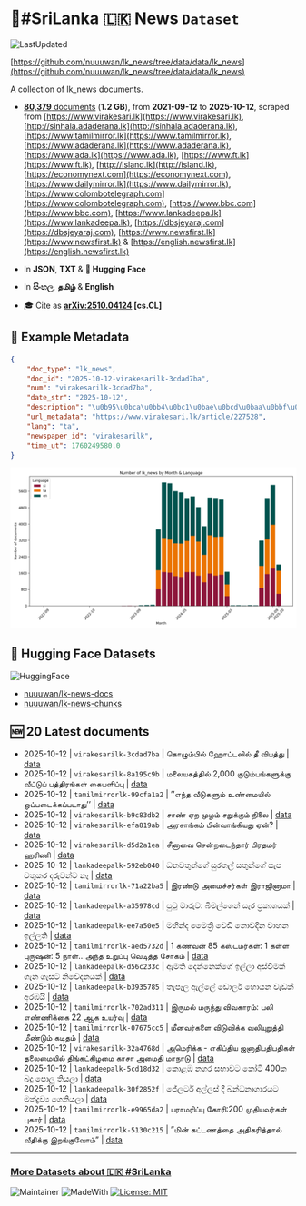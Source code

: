 # 📄#SriLanka 🇱🇰 News `Dataset`

![LastUpdated](https://img.shields.io/badge/last_updated-2025--10--12_11:46:30-green)

[https://github.com/nuuuwan/lk_news/tree/data/data/lk_news](https://github.com/nuuuwan/lk_news/tree/data/data/lk_news)

A collection of lk_news documents.

- [**80,379** documents](https://github.com/nuuuwan/lk_news/tree/data/data/lk_news) (**1.2 GB**), from **2021-09-12** to **2025-10-12**, scraped from [https://www.virakesari.lk](https://www.virakesari.lk), [http://sinhala.adaderana.lk](http://sinhala.adaderana.lk), [https://www.tamilmirror.lk](https://www.tamilmirror.lk), [https://www.adaderana.lk](https://www.adaderana.lk), [https://www.ada.lk](https://www.ada.lk), [https://www.ft.lk](https://www.ft.lk), [http://island.lk](http://island.lk), [https://economynext.com](https://economynext.com), [https://www.dailymirror.lk](https://www.dailymirror.lk), [https://www.colombotelegraph.com](https://www.colombotelegraph.com), [https://www.bbc.com](https://www.bbc.com), [https://www.lankadeepa.lk](https://www.lankadeepa.lk), [https://dbsjeyaraj.com](https://dbsjeyaraj.com), [https://www.newsfirst.lk](https://www.newsfirst.lk) & [https://english.newsfirst.lk](https://english.newsfirst.lk)

- In **JSON**, **TXT** & **🤗 Hugging Face**

- In **සිංහල**, **தமிழ்** & **English**

- 🎓 Cite as **[arXiv:2510.04124](https://arxiv.org/abs/2510.04124) [cs.CL]**

## 📝 Example Metadata

```json
{
    "doc_type": "lk_news",
    "doc_id": "2025-10-12-virakesarilk-3cdad7ba",
    "num": "virakesarilk-3cdad7ba",
    "date_str": "2025-10-12",
    "description": "\u0b95\u0bca\u0bb4\u0bc1\u0bae\u0bcd\u0baa\u0bbf\u0bb2\u0bcd \u0bb9\u0bcb\u0b9f\u0bcd\u0b9f\u0bb2\u0bbf\u0bb2\u0bcd \u0ba4\u0bc0 \u0bb5\u0bbf\u0baa\u0ba4\u0bcd\u0ba4\u0bc1",
    "url_metadata": "https://www.virakesari.lk/article/227528",
    "lang": "ta",
    "newspaper_id": "virakesarilk",
    "time_ut": 1760249580.0
}
```

![Chart](https://raw.githubusercontent.com/nuuuwan/lk_news/refs/heads/data/data/lk_news/docs_by_month_and_lang.png)

## 🤗 Hugging Face Datasets

![HuggingFace](https://img.shields.io/badge/-HuggingFace-FDEE21?style=for-the-badge&logo=HuggingFace)

- [nuuuwan/lk-news-docs](https://huggingface.co/datasets/nuuuwan/lk-news-docs)
- [nuuuwan/lk-news-chunks](https://huggingface.co/datasets/nuuuwan/lk-news-chunks)

## 🆕 20 Latest documents

- 2025-10-12 | `virakesarilk-3cdad7ba` | கொழும்பில் ஹோட்டலில் தீ விபத்து | [data](https://github.com/nuuuwan/lk_news/tree/data/data/lk_news/2020s/2025/2025-10-12-virakesarilk-3cdad7ba)
- 2025-10-12 | `virakesarilk-8a195c9b` | மலையகத்தில் 2,000 குடும்பங்களுக்கு வீட்டுப் பத்திரங்கள் கையளிப்பு | [data](https://github.com/nuuuwan/lk_news/tree/data/data/lk_news/2020s/2025/2025-10-12-virakesarilk-8a195c9b)
- 2025-10-12 | `tamilmirrorlk-99cfa1a2` | ’’எந்த வீடுகளும் உண்மையில் ஒப்படைக்கப்படாது’’ | [data](https://github.com/nuuuwan/lk_news/tree/data/data/lk_news/2020s/2025/2025-10-12-tamilmirrorlk-99cfa1a2)
- 2025-10-12 | `virakesarilk-b9c83db2` | சாண் ஏற முழம் சறுக்கும் நிலை | [data](https://github.com/nuuuwan/lk_news/tree/data/data/lk_news/2020s/2025/2025-10-12-virakesarilk-b9c83db2)
- 2025-10-12 | `virakesarilk-efa819ab` | அரசாங்கம் பின்வாங்கியது ஏன்? | [data](https://github.com/nuuuwan/lk_news/tree/data/data/lk_news/2020s/2025/2025-10-12-virakesarilk-efa819ab)
- 2025-10-12 | `virakesarilk-d5d2a1ea` | சீனாவை சென்றடைந்தார் பிரதமர் ஹரிணி | [data](https://github.com/nuuuwan/lk_news/tree/data/data/lk_news/2020s/2025/2025-10-12-virakesarilk-d5d2a1ea)
- 2025-10-12 | `lankadeepalk-592eb040` | ධනවතුන්ගේ සුරතල් සතුන්ගේ  සැප වතුකර දරුවන්ට නෑ | [data](https://github.com/nuuuwan/lk_news/tree/data/data/lk_news/2020s/2025/2025-10-12-lankadeepalk-592eb040)
- 2025-10-12 | `tamilmirrorlk-71a22ba5` | இரண்டு அமைச்சர்கள் இராஜினாமா | [data](https://github.com/nuuuwan/lk_news/tree/data/data/lk_news/2020s/2025/2025-10-12-tamilmirrorlk-71a22ba5)
- 2025-10-12 | `lankadeepalk-a35978cd` | පුටු මාරුව: බිමල්ගෙන්  සැර ප්‍රකාශයක් | [data](https://github.com/nuuuwan/lk_news/tree/data/data/lk_news/2020s/2025/2025-10-12-lankadeepalk-a35978cd)
- 2025-10-12 | `lankadeepalk-ee7a50e5` | මහින්ද මෛත්‍රී වෙඩි නොවදින  වාහන ඉල්ලති | [data](https://github.com/nuuuwan/lk_news/tree/data/data/lk_news/2020s/2025/2025-10-12-lankadeepalk-ee7a50e5)
- 2025-10-12 | `tamilmirrorlk-aed5732d` | 1 கணவன் 85 கஸ்டமர்கள்: 1 கள்ள புருஷன்: 5 நாள்…அந்த உறுப்பு வெடித்த சோகம் | [data](https://github.com/nuuuwan/lk_news/tree/data/data/lk_news/2020s/2025/2025-10-12-tamilmirrorlk-aed5732d)
- 2025-10-12 | `lankadeepalk-d56c233c` | ඇමති දෙන්නෙක්ගේ ඉල්ලා අස්වීමක් ගැන ගැසට් නිවේදනයක් | [data](https://github.com/nuuuwan/lk_news/tree/data/data/lk_news/2020s/2025/2025-10-12-lankadeepalk-d56c233c)
- 2025-10-12 | `lankadeepalk-b3935785` | තැපෑල ඇල්ලේ ඩොලර්  හොයන වැඩක් අරඹයි | [data](https://github.com/nuuuwan/lk_news/tree/data/data/lk_news/2020s/2025/2025-10-12-lankadeepalk-b3935785)
- 2025-10-12 | `tamilmirrorlk-702ad311` | இருமல் மருந்து விவகாரம்: பலி எண்ணிக்கை 22 ஆக உயர்வு | [data](https://github.com/nuuuwan/lk_news/tree/data/data/lk_news/2020s/2025/2025-10-12-tamilmirrorlk-702ad311)
- 2025-10-12 | `tamilmirrorlk-07675cc5` | மீனவர்களை விடுவிக்க வலியுறுத்தி மீண்டும் கடிதம் | [data](https://github.com/nuuuwan/lk_news/tree/data/data/lk_news/2020s/2025/2025-10-12-tamilmirrorlk-07675cc5)
- 2025-10-12 | `virakesarilk-32a4768d` | அமெரிக்க - எகிப்திய ஜனாதிபதிபதிகள் தலைமையில் திங்கட்கிழமை காசா அமைதி மாநாடு | [data](https://github.com/nuuuwan/lk_news/tree/data/data/lk_news/2020s/2025/2025-10-12-virakesarilk-32a4768d)
- 2025-10-12 | `lankadeepalk-5cd18d32` | කොළඹ නගර සභාවට   කෝටි 400ක බදු  පොලු තියලා | [data](https://github.com/nuuuwan/lk_news/tree/data/data/lk_news/2020s/2025/2025-10-12-lankadeepalk-5cd18d32)
- 2025-10-12 | `lankadeepalk-30f2852f` | ජේලර්ට අල්ලස් දී බන්ධනාගාරයට මත්ද්‍රව්‍ය ගෙනියලා | [data](https://github.com/nuuuwan/lk_news/tree/data/data/lk_news/2020s/2025/2025-10-12-lankadeepalk-30f2852f)
- 2025-10-12 | `tamilmirrorlk-e9965da2` | பராமரிப்பு கோரி:200 முதியவர்கள் புகார் | [data](https://github.com/nuuuwan/lk_news/tree/data/data/lk_news/2020s/2025/2025-10-12-tamilmirrorlk-e9965da2)
- 2025-10-12 | `tamilmirrorlk-5130c215` | ”மின் கட்டணத்தை அதிகரித்தால் வீதிக்கு இறங்குவோம்” | [data](https://github.com/nuuuwan/lk_news/tree/data/data/lk_news/2020s/2025/2025-10-12-tamilmirrorlk-5130c215)

---

### [More Datasets about 🇱🇰 #SriLanka](https://github.com/nuuuwan/lk_datasets)

![Maintainer](https://img.shields.io/badge/maintainer-nuuuwan-red)
![MadeWith](https://img.shields.io/badge/made_with-python-blue)
[![License: MIT](https://img.shields.io/badge/License-MIT-yellow.svg)](https://opensource.org/licenses/MIT)
